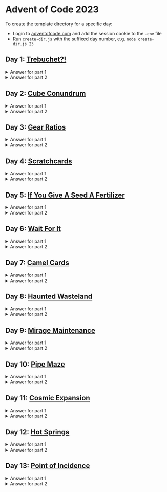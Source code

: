 # Advent of Code 2023

To create the template directory for a specific day:

- Login to [adventofcode.com](adventofcode.com) and add the session cookie to the `.env` file
- Run `create-dir.js` with the suffixed day number, e.g. `node create-dir.js 23`

## Day 1: [Trebuchet?!](https://adventofcode.com/2023/day/1)

<details>
  <summary>Answer for part 1</summary>

```javascript
54338
```

</details>

<details>
  <summary>Answer for part 2</summary>

```javascript
53389
```

</details>

## Day 2: [Cube Conundrum](https://adventofcode.com/2023/day/2)

<details>
  <summary>Answer for part 1</summary>

```javascript
2369
```

</details>

<details>
  <summary>Answer for part 2</summary>

```javascript
66363
```

</details>

## Day 3: [Gear Ratios](https://adventofcode.com/2023/day/3)

<details>
  <summary>Answer for part 1</summary>

```javascript
560670
```

</details>

<details>
  <summary>Answer for part 2</summary>

```javascript
91622824
```

</details>

## Day 4: [Scratchcards](https://adventofcode.com/2023/day/4)

<details>
  <summary>Answer for part 1</summary>

```javascript
25651
```

</details>

<details>
  <summary>Answer for part 2</summary>

```javascript
19499881
```

</details>

## Day 5: [If You Give A Seed A Fertilizer](https://adventofcode.com/2023/day/5)

<details>
  <summary>Answer for part 1</summary>

```javascript
261668924
```

</details>

<details>
  <summary>Answer for part 2</summary>

```javascript
24261545
```

</details>

## Day 6: [Wait For It](https://adventofcode.com/2023/day/6)

<details>
  <summary>Answer for part 1</summary>

```javascript
633080
```

</details>

<details>
  <summary>Answer for part 2</summary>

```javascript
20048741
```

</details>

## Day 7: [Camel Cards](https://adventofcode.com/2023/day/7)

<details>
  <summary>Answer for part 1</summary>

```javascript
251806792
```

</details>

<details>
  <summary>Answer for part 2</summary>

```javascript
252113488
```

</details>

## Day 8: [Haunted Wasteland](https://adventofcode.com/2023/day/8)

<details>
  <summary>Answer for part 1</summary>

```javascript
12169
```

</details>

<details>
  <summary>Answer for part 2</summary>

```javascript
12030780859469
```

</details>

## Day 9: [Mirage Maintenance](https://adventofcode.com/2023/day/9)

<details>
  <summary>Answer for part 1</summary>

```javascript
1980437560
```

</details>

<details>
  <summary>Answer for part 2</summary>

```javascript
977
```

</details>

## Day 10: [Pipe Maze](https://adventofcode.com/2023/day/10)

<details>
  <summary>Answer for part 1</summary>

```javascript
6882
```

</details>

<details>
  <summary>Answer for part 2</summary>

```javascript
491
```

</details>

## Day 11: [Cosmic Expansion](https://adventofcode.com/2023/day/11)

<details>
  <summary>Answer for part 1</summary>

```javascript
9609130
```

</details>

<details>
  <summary>Answer for part 2</summary>

```javascript
702152204842
```

</details>

## Day 12: [Hot Springs](https://adventofcode.com/2023/day/12)

<details>
  <summary>Answer for part 1</summary>

```javascript
7705
```

</details>

<details>
  <summary>Answer for part 2</summary>

```javascript
50338344809230
```

</details>

## Day 13: [Point of Incidence](https://adventofcode.com/2023/day/13)

<details>
  <summary>Answer for part 1</summary>

```javascript
33122
```

</details>

<details>
  <summary>Answer for part 2</summary>

```javascript
32312
```

</details>
